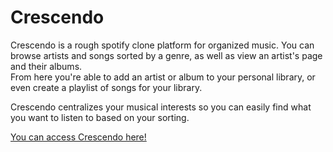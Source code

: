 # Crescendo

Crescendo is a rough spotify clone platform for organized music. You can browse artists and songs sorted by a genre, as well as view an artist's page and their albums.  
From here you're able to add an artist or album to your personal library, or even create a playlist of songs for your library.  

Crescendo centralizes your musical interests so you can easily find what you want to listen to based on your sorting.

[You can access Crescendo here!](https://crescendo-live.herokuapp.com/)
